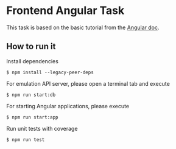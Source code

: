 # Frontend Angular Task

This task is based on the basic tutorial from the [Angular doc](https://angular.io/tutorial/first-app).

## How to run it
Install dependencies
```
$ npm install --legacy-peer-deps
```
For emulation API server, please open a terminal tab and execute
```
$ npm run start:db
```
For starting Angular applications, please execute
```
$ npm run start:app
```
Run unit tests with coverage
```
$ npm run test
```
